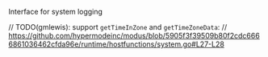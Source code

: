 Interface for system logging

// TODO(gmlewis): support `getTimeInZone` and `getTimeZoneData`:
// https://github.com/hypermodeinc/modus/blob/5905f3f39509b80f2cdc6666861036462cfda96e/runtime/hostfunctions/system.go#L27-L28
